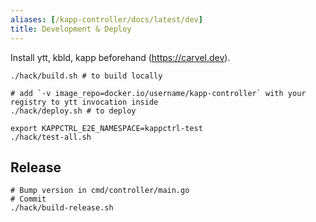 ```yaml
---
aliases: [/kapp-controller/docs/latest/dev]
title: Development & Deploy
---
```


Install ytt, kbld, kapp beforehand (https://carvel.dev).

```
./hack/build.sh # to build locally

# add `-v image_repo=docker.io/username/kapp-controller` with your registry to ytt invocation inside
./hack/deploy.sh # to deploy

export KAPPCTRL_E2E_NAMESPACE=kappctrl-test
./hack/test-all.sh
```

## Release

```
# Bump version in cmd/controller/main.go
# Commit
./hack/build-release.sh
```
